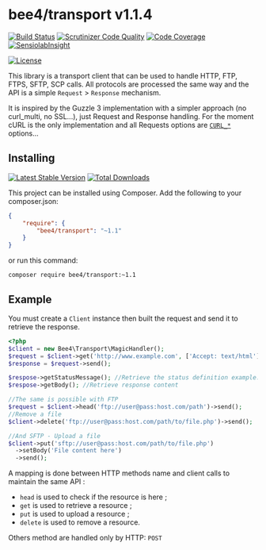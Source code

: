 bee4/transport v1.1.4
=====================

[![Build Status](https://img.shields.io/travis/bee4/transport.svg?style=flat-square)](https://travis-ci.org/bee4/transport)
[![Scrutinizer Code Quality](https://img.shields.io/scrutinizer/g/bee4/transport.svg?style=flat-square)](https://scrutinizer-ci.com/g/bee4/transport/?branch=develop)
[![Code Coverage](https://img.shields.io/scrutinizer/coverage/g/bee4/transport.svg?style=flat-square)](https://scrutinizer-ci.com/g/bee4/transport/)
[![SensiolabInsight](https://img.shields.io/sensiolabs/i/a8f05979-c92d-4151-a210-913a0d6792d8.svg?style=flat-square)](https://insight.sensiolabs.com/projects/a8f05979-c92d-4151-a210-913a0d6792d8)

[![License](https://img.shields.io/packagist/l/bee4/transport.svg?style=flat-square)](https://packagist.org/packages/bee4/transport)

This library is a transport client that can be used to handle HTTP, FTP, FTPS, SFTP, SCP calls. All protocols are processed the same way and the API is a simple `Request` > `Response` mechanism.

It is inspired by the Guzzle 3 implementation with a simpler approach (no curl_multi, no SSL...), just Request and Response handling. For the moment cURL is the only implementation and all Requests options are [`CURL_*`](http://php.net/manual/fr/function.curl-setopt.php) options...


Installing
----------
[![Latest Stable Version](https://img.shields.io/packagist/v/bee4/transport.svg?style=flat-square)](https://packagist.org/packages/bee4/transport)
[![Total Downloads](https://img.shields.io/packagist/dm/bee4/transport.svg?style=flat-square)](https://packagist.org/packages/bee4/transport)

This project can be installed using Composer. Add the following to your composer.json:

```JSON
{
    "require": {
        "bee4/transport": "~1.1"
    }
}
```

or run this command:

```Shell
composer require bee4/transport:~1.1
```

Example
-------

You must create a `Client` instance then built the request and send it to retrieve the response.

```PHP
<?php
$client = new Bee4\Transport\MagicHandler();
$request = $client->get('http://www.example.com', ['Accept: text/html']);
$response = $request->send();

$respose->getStatusMessage(); //Retrieve the status definition example: 301 Moved Permanently
$respose->getBody(); //Retrieve response content

//The same is possible with FTP
$request = $client->head('ftp://user@pass:host.com/path')->send();
//Remove a file
$client->delete('ftp://user@pass:host.com/path/to/file.php')->send();

//And SFTP - Upload a file
$client->put('sftp://user@pass:host.com/path/to/file.php')
  ->setBody('File content here')
  ->send();
```

A mapping is done between HTTP methods name and client calls to maintain the same API :

* `head` is used to check if the resource is here ;
* `get` is used to retrieve a resource ;
* `put` is used to upload a resource ;
* `delete` is used to remove a resource.

Others method are handled only by HTTP: `POST`

